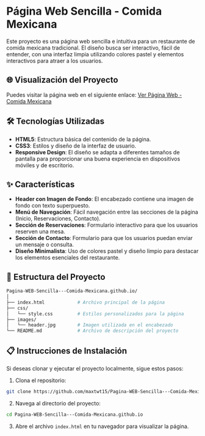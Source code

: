 # Página Web Sencilla - Comida Mexicana

Este proyecto es una página web sencilla e intuitiva para un restaurante de comida mexicana tradicional. El diseño busca ser interactivo, fácil de entender, con una interfaz limpia utilizando colores pastel y elementos interactivos para atraer a los usuarios.

## 🌐 Visualización del Proyecto

Puedes visitar la página web en el siguiente enlace:
[Ver Página Web - Comida Mexicana](https://maxtwt15.github.io/Pagina-WEB-Sencilla---Comida-Mexicana.github.io/)

## 🛠️ Tecnologías Utilizadas

- **HTML5**: Estructura básica del contenido de la página.
- **CSS3**: Estilos y diseño de la interfaz de usuario.
- **Responsive Design**: El diseño se adapta a diferentes tamaños de pantalla para proporcionar una buena experiencia en dispositivos móviles y de escritorio.

## ✨ Características

- **Header con Imagen de Fondo**: El encabezado contiene una imagen de fondo con texto superpuesto.
- **Menú de Navegación**: Fácil navegación entre las secciones de la página (Inicio, Reservaciones, Contacto).
- **Sección de Reservaciones**: Formulario interactivo para que los usuarios reserven una mesa.
- **Sección de Contacto**: Formulario para que los usuarios puedan enviar un mensaje o consulta.
- **Diseño Minimalista**: Uso de colores pastel y diseño limpio para destacar los elementos esenciales del restaurante.

## 📂 Estructura del Proyecto

```bash
Pagina-WEB-Sencilla---Comida-Mexicana.github.io/
│
├── index.html            # Archivo principal de la página
├── css/
│   └── style.css         # Estilos personalizados para la página
├── images/
│   └── header.jpg        # Imagen utilizada en el encabezado
└── README.md             # Archivo de descripción del proyecto
```

## 📋 Instrucciones de Instalación

Si deseas clonar y ejecutar el proyecto localmente, sigue estos pasos:

1. Clona el repositorio:

```bash
git clone https://github.com/maxtwt15/Pagina-WEB-Sencilla---Comida-Mexicana.github.io.git
```

2. Navega al directorio del proyecto:

```bash
cd Pagina-WEB-Sencilla---Comida-Mexicana.github.io
```

3. Abre el archivo `index.html` en tu navegador para visualizar la página.
